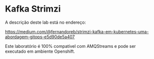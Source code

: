 # Kafka Strimzi

A descrição deste lab está no endereço: 

https://medium.com/@fernandoreb/strimzi-kafka-em-kubernetes-uma-abordagem-gitops-e5d90de5a407

Este laboratório é 100% compatível com AMQStreams e pode ser executado em ambiente Openshift.
